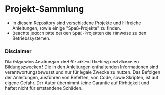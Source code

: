 # Projekt-Sammlung

- In diesem Repository sind verschiedene Projekte und hilfreiche Anleitungen, sowie einige "Spaß-Projekte" zu finden.
- Beachte jedoch bitte bei den Spaß-Projekten die Hinweise zu den Betriebssystemen.


### Disclaimer
Die folgenden Anleitungen sind für ethical Hacking und dienen zu Bildungszwecken !
Die in den Anleitungen enthaltenden Informationen sind verantwortungsbewusst und nur für legale Zwecke zu nutzen.
Das Befolgen der Anleitungen, ausführen von Befehlen, von Code, sowie Skripten, ist auf eigene Gefahr.
Der Autor übernimmt keine Garantie auf Richtigkeit und haftet nicht für entstandene Schäden.
